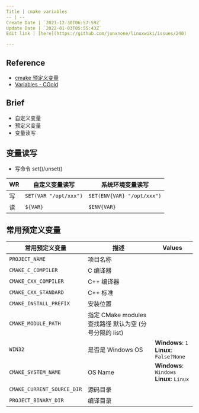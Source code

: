 ```yaml
---
Title | cmake variables
-- | --
Create Date | `2021-12-30T06:57:59Z`
Update Date | `2022-01-03T05:55:43Z`
Edit link | [here](https://github.com/junxnone/linuxwiki/issues/240)

---
```

## Reference
- [cmake 预定义变量](https://cmake.org/cmake/help/latest/manual/cmake-variables.7.html)
- [Variables - CGold](https://cgold.readthedocs.io/en/latest/tutorials/variables.html)

## Brief
- 自定义变量
- 预定义变量
- 变量读写

## 变量读写
- 写命令 set()/unset()

WR | 自定义变量读写 | 系统环境变量读写
-- | -- | --
写 | `SET(VAR "/opt/xxx")` | `SET(ENV{VAR} "/opt/xxx")`
读 | `${VAR}` | `$ENV{VAR}`


## 常用预定义变量

常用预定义变量 | 描述 | Values
-- | -- | --
`PROJECT_NAME` | 项目名称
`CMAKE_C_COMPILER` | C 编译器
`CMAKE_CXX_COMPILER` | C++ 编译器
`CMAKE_CXX_STANDARD` | C++ 标准
`CMAKE_INSTALL_PREFIX` | 安装位置
`CMAKE_MODULE_PATH` | 指定 CMake modules 查找路径 默认为空 (分号分隔的 list)
`WIN32` | 是否是 Windows OS | **Windows**: `1` <br>**Linux**: `False?None`
`CMAKE_SYSTEM_NAME` | OS Name | **Windows**: `Windows` <br>**Linux**: `Linux`
`CMAKE_CURRENT_SOURCE_DIR` | 源码目录
`PROJECT_BINARY_DIR` | 编译目录
